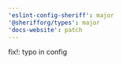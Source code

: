 ```yaml
---
'eslint-config-sheriff': major
'@sherifforg/types': major
'docs-website': patch
---
```


fix!: typo in config
